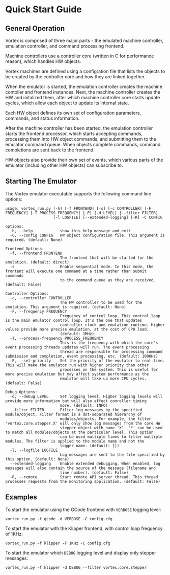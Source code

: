 # Quick Start Guide

## General Operation
Vortex is comprised of three major parts - the emulated machine
controller, emulation controller, and command processing frontend.

Machine controllers use a controller core (written in C for
performance reason), which handles HW objects.

Vortex machines are defined using a configration file that lists the
objects to be created by the controller core and how they are linked
together.

When the emulator is started, the emulation controller creates the
machine contoller and frontend instances. Next, the machine controller
creates the HW and initalized them, after which machine controller core
starts update cycles, which allow each object to update its internal
state.

Each HW object defines its own set of configuration parameters, commands,
and status information.

After the machine controller has been started, the emulation controller
starts the frontend processor, which starts accepting commands, processing
them into HW object commands, and submitting them to the emulator command
queue. When objects complete commands, command completions are sent back
to the frontend.

HW objects also provide their own set of events, which various parts of
the emulator (including other HW objects) can subscribe to.

## Starting The Emulator
The Vortex emulator executable supports the following command line options:

```
usage: vortex_run.py [-h] [-f FRONTEND] [-s] [-c CONTROLLER] [-F FREQUENCY] [-T PROCESS_FREQUENCY] [-P] [-d LEVEL] [--filter FILTER]
                     [-l LOGFILE] [--extended-logging] [-R] -C CONFIG

options:
  -h, --help            show this help message and exit
  -C, --config CONFIG   HW object configuration file. This argument is required. (default: None)

Frontend Options:
  -f, --frontend FRONTEND
                        The frontend that will be started for the emulation. (default: direct)
  -s                    Enable sequential mode. In this mode, the frontent will execute one command at a time rather than submit commands
                        to the command queue as they are received. (default: False)

Controller Options:
  -c, --controller CONTROLLER
                        The HW controller to be used for the emulation. This argument is required. (default: None)
  -F, --frequency FREQUENCY
                        Frequency of control loop. This control loop is the main emulator control loop. It's the one that updates
                        controller clock and emulation runtime. Higher values provide more precise emulation, at the cost of CPU load.
                        (default: 1MHz)
  -T, --process-frequency PROCESS_FREQUENCY
                        This is the frequency with which the core's event processing threads updates will run. The event processing
                        thread are responsible for processing command submission and completion, event processing, etc. (default: 100KHz)
  -P, --set-priority    Set the priority of the emulator to real-time. This will make the emulator run with higher priority than other
                        processes on the system. This is useful for more precise emulation but may affect system performance as the
                        emulator will take up more CPU cycles. (default: False)

Debug Options:
  -d, --debug LEVEL     Set logging level. Higher logging levels will provide more information but will also affect conroller timing
                        more. (default: INFO)
  --filter FILTER       Filter log messages by the specified module/object. Filter format is a dot-separated hierarchy of
                        modules/objects. For example, the filter 'vortex.core.stepper.X' will only show log messages from the core HW
                        stepper object with name 'X'. '*' can be used to match all modules/objects at the particular level. This option
                        can be used multiple times to filter multiple modules. The filter is applied to the module name and not the
                        logger name. (default: [])
  -l, --logfile LOGFILE
                        Log messages are sent to the file specified by this option. (default: None)
  --extended-logging    Enable extended debugging. When enabled, log messages will also contain the source of the message (filename and
                        line number). (default: False)
  -R, --remote          Start remote API server thread. This thread processes requests from the monitoring application. (default: False)
```

## Examples
To start the emulator using the GCode frontend with `VERBOSE` logging level:
```
vortex_run.py -f gcode -d VERBOSE -C config.cfg
```

To start the emulator with the Klipper frontend, with control loop frequency of 1KHz:
```
vortex_run.py -f klipper -F 1KHz -C config.cfg
```

To start the emulator which `DEBUG` logging level and display only stepper messages:
```
vortex_run.py -f klipper -d DEBUG --filter vortex.core.stepper
```